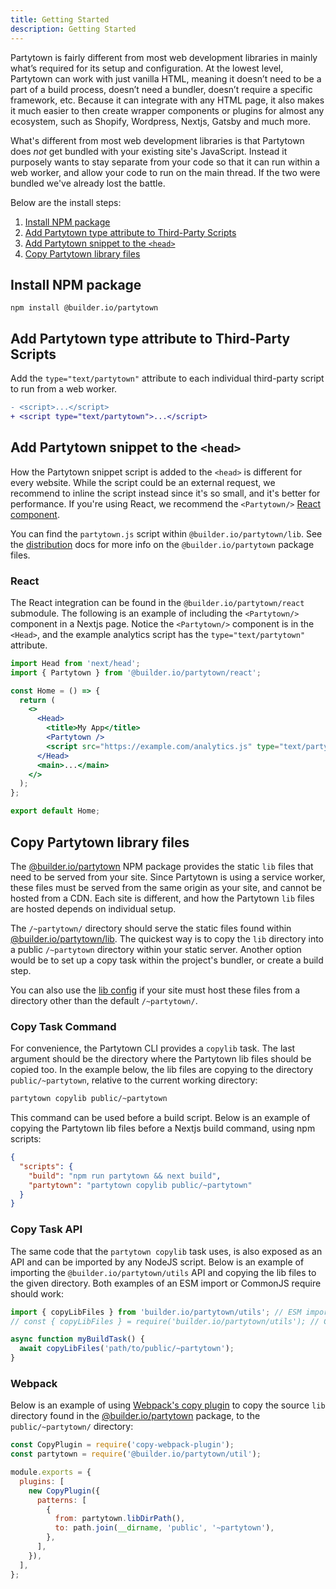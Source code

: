 ```yaml
---
title: Getting Started
description: Getting Started
---
```


Partytown is fairly different from most web development libraries in mainly what’s required for its setup and configuration. At the lowest level, Partytown can work with just vanilla HTML, meaning it doesn’t need to be a part of a build process, doesn’t need a bundler, doesn’t require a specific framework, etc. Because it can integrate with any HTML page, it also makes it much easier to then create wrapper components or plugins for almost any ecosystem, such as Shopify, Wordpress, Nextjs, Gatsby and much more.

What's different from most web development libraries is that Partytown does _not_ get bundled with your existing site's JavaScript. Instead it purposely wants to stay separate from your code so that it can run within a web worker, and allow your code to run on the main thread. If the two were bundled we've already lost the battle.

Below are the install steps:

1. [Install NPM package](https://github.com/BuilderIO/partytown/wiki/Getting-Started#user-content-install-npm-package)
1. [Add Partytown type attribute to Third-Party Scripts](https://github.com/BuilderIO/partytown/wiki/Getting-Started#user-content-add-partytown-type-attribute-to-third-party-scripts)
1. [Add Partytown snippet to the `<head>`](https://github.com/BuilderIO/partytown/wiki/Getting-Started#user-content-add-partytown-snippet-to-the-head)
1. [Copy Partytown library files](https://github.com/BuilderIO/partytown/wiki/Getting-Started#user-content-copy-partytown-library-files)

## Install NPM package

```
npm install @builder.io/partytown
```

## Add Partytown type attribute to Third-Party Scripts

Add the `type="text/partytown"` attribute to each individual third-party script to run from a web worker.

```diff
- <script>...</script>
+ <script type="text/partytown">...</script>
```

## Add Partytown snippet to the `<head>`

How the Partytown snippet script is added to the `<head>` is different for every website. While the script could be an external request, we recommend to inline the script instead since it's so small, and it's better for performance. If you're using React, we recommend the `<Partytown/>` [React component](#React).

You can find the `partytown.js` script within `@builder.io/partytown/lib`. See the [distribution](https://github.com/BuilderIO/partytown/wiki/Distribution) docs for more info on the `@builder.io/partytown` package files.

### React

The React integration can be found in the `@builder.io/partytown/react` submodule. The following is an example of including the `<Partytown/>` component in a Nextjs page. Notice the `<Partytown/>` component is in the `<Head>`, and the example analytics script has the `type="text/partytown"` attribute.

```jsx
import Head from 'next/head';
import { Partytown } from '@builder.io/partytown/react';

const Home = () => {
  return (
    <>
      <Head>
        <title>My App</title>
        <Partytown />
        <script src="https://example.com/analytics.js" type="text/partytown"></script>
      </Head>
      <main>...</main>
    </>
  );
};

export default Home;
```

## Copy Partytown library files

The [@builder.io/partytown](https://www.npmjs.com/package/@builder.io/partytown) NPM package provides the static `lib` files that need to be served from your site. Since Partytown is using a service worker, these files must be served from the same origin as your site, and cannot be hosted from a CDN. Each site is different, and how the Partytown `lib` files are hosted depends on individual setup.

The `/~partytown/` directory should serve the static files found within [@builder.io/partytown/lib](https://unpkg.com/browse/@builder.io/partytown/lib/). The quickest way is to copy the `lib` directory into a public `/~partytown` directory within your static server. Another option would be to set up a copy task within the project's bundler, or create a build step.

You can also use the [lib config](https://github.com/BuilderIO/partytown/wiki/Configuration) if your site must host these files from a directory other than the default `/~partytown/`.

### Copy Task Command

For convenience, the Partytown CLI provides a `copylib` task. The last argument should be the directory where the Partytown lib files should be copied too. In the example below, the lib files are copying to the directory `public/~partytown`, relative to the current working directory:

```bash
partytown copylib public/~partytown
```

This command can be used before a build script. Below is an example of copying the Partytown lib files before a Nextjs build command, using npm scripts:

```json
{
  "scripts": {
    "build": "npm run partytown && next build",
    "partytown": "partytown copylib public/~partytown"
  }
}
```

### Copy Task API

The same code that the `partytown copylib` task uses, is also exposed as an API and can be imported by any NodeJS script. Below is an example of importing the `@builder.io/partytown/utils` API and copying the lib files to the given directory. Both examples of an ESM import or CommonJS require should work:

```js
import { copyLibFiles } from 'builder.io/partytown/utils'; // ESM import
// const { copyLibFiles } = require('builder.io/partytown/utils'); // CommonJS require

async function myBuildTask() {
  await copyLibFiles('path/to/public/~partytown');
}
```

### Webpack

Below is an example of using [Webpack's copy plugin](https://webpack.js.org/plugins/copy-webpack-plugin/) to copy the source `lib` directory found in the [@builder.io/partytown](https://www.npmjs.com/package/@builder.io/partytown) package, to the `public/~partytown/` directory:

```js
const CopyPlugin = require('copy-webpack-plugin');
const partytown = require('@builder.io/partytown/util');

module.exports = {
  plugins: [
    new CopyPlugin({
      patterns: [
        {
          from: partytown.libDirPath(),
          to: path.join(__dirname, 'public', '~partytown'),
        },
      ],
    }),
  ],
};
```
